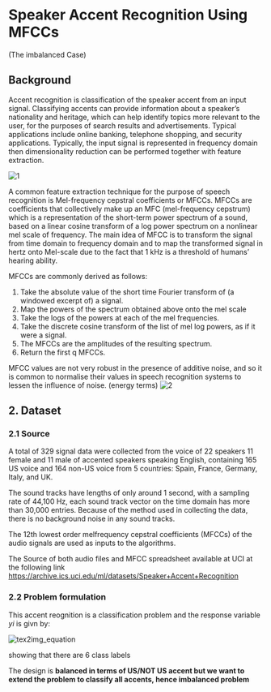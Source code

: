 # Speaker Accent Recognition Using MFCCs
(The imbalanced Case)
## Background
Accent recognition is classification of the speaker accent from an input signal. Classifying accents can provide information about a speaker’s nationality and heritage, which can help identify topics more relevant to the user, for the purposes of search results and advertisements. Typical applications include online banking, telephone shopping, and security applications.
Typically, the input signal is represented in frequency domain then dimensionality reduction can be performed together with feature extraction.

   ![1](https://user-images.githubusercontent.com/59888707/159986382-517ef236-3db3-4b84-b551-c22efe851805.jpg)

A common feature extraction technique for the purpose of speech recognition is Mel-frequency cepstral coefficients or MFCCs. MFCCs are coefficients that collectively make up an MFC (mel-frequency cepstrum) which is a representation of the short-term power spectrum of a sound, based on a linear cosine transform of a log power spectrum on a nonlinear mel scale of frequency.
The main idea of MFCC is to transform the signal from time domain to frequency domain and to map the transformed signal in hertz onto Mel-scale due to the fact that 1 kHz is a threshold of humans’ hearing ability.

MFCCs are commonly derived as follows: 

1.	Take the absolute value of the short time Fourier transform of (a windowed excerpt of) a signal.
2.	Map the powers of the spectrum obtained above onto the mel scale
3.	Take the logs of the powers at each of the mel frequencies.
4.	Take the discrete cosine transform of the list of mel log powers, as if it were a signal.
5.	The MFCCs are the amplitudes of the resulting spectrum.
6.	Return the first q MFCCs.

MFCC values are not very robust in the presence of additive noise, and so it is common to normalise their values in speech recognition systems to lessen the influence of noise. (energy terms)
![2](https://user-images.githubusercontent.com/59888707/159986475-56cfc591-71c9-4525-8715-f2de0247d717.png)

## 2. Dataset
   ### 2.1 Source
   
A total of 329 signal data were collected from the voice of 22 speakers 11 female and 11 male of accented speakers speaking English, containing 165 US voice and 164 non-US voice from 5 countries: Spain, France, Germany, Italy, and UK.

The sound tracks have lengths of only around 1 second, with a sampling rate of 44,100 Hz, each sound track vector on the time domain has more than 30,000 entries. Because of the method used in collecting the data, there is no background noise in any sound tracks.

The 12th lowest order melfrequency cepstral coefficients (MFCCs) of the audio signals are used as inputs to the algorithms.

The Source of both audio files and MFCC spreadsheet available at UCI at the following link https://archive.ics.uci.edu/ml/datasets/Speaker+Accent+Recognition


   ### 2.2 Problem formulation
   
This accent reognition is a classification problem and the response variable $yi$ is givn by:

![tex2img_equation](https://user-images.githubusercontent.com/59888707/160080894-276fb852-00b2-4c5c-9aa7-4ef5c3ab73b4.png)

showing that there are 6 class labels 

The design is **balanced in terms of US/NOT US accent but we want to extend the problem to classify all accents, hence imbalanced problem**
